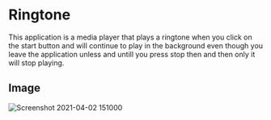 # Ringtone
This application is a media player that plays a ringtone when you click on the start button and will continue to play in the background even though you leave the application unless and untill you press stop then and then only it will stop playing.

## Image
![Screenshot 2021-04-02 151000](https://user-images.githubusercontent.com/70836668/113404312-96a26e80-93c5-11eb-872d-ac03a8213b49.png)

